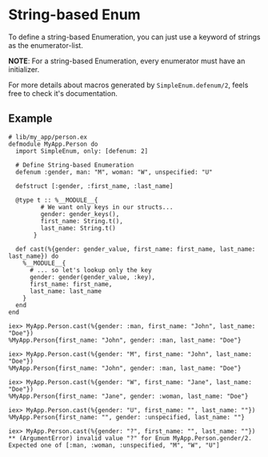 # String-based Enum

To define a string-based Enumeration, you can just use a keyword of strings
as the enumerator-list.

**NOTE**: For a string-based Enumeration, every enumerator must have an
initializer.

For more details about macros generated by `SimpleEnum.defenum/2`, feels free
to check it's documentation.

## Example

    # lib/my_app/person.ex
    defmodule MyApp.Person do
      import SimpleEnum, only: [defenum: 2]
    
      # Define String-based Enumeration
      defenum :gender, man: "M", woman: "W", unspecified: "U"
    
      defstruct [:gender, :first_name, :last_name]
    
      @type t :: %__MODULE__{
             # We want only keys in our structs...
             gender: gender_keys(),
             first_name: String.t(),
             last_name: String.t()
           }
    
      def cast(%{gender: gender_value, first_name: first_name, last_name: last_name}) do
        %__MODULE__{
          # ... so let's lookup only the key
          gender: gender(gender_value, :key),
          first_name: first_name,
          last_name: last_name
        }
      end
    end

    iex> MyApp.Person.cast(%{gender: :man, first_name: "John", last_name: "Doe"})
    %MyApp.Person{first_name: "John", gender: :man, last_name: "Doe"}
    
    iex> MyApp.Person.cast(%{gender: "M", first_name: "John", last_name: "Doe"})
    %MyApp.Person{first_name: "John", gender: :man, last_name: "Doe"}

    iex> MyApp.Person.cast(%{gender: "W", first_name: "Jane", last_name: "Doe"})
    %MyApp.Person{first_name: "Jane", gender: :woman, last_name: "Doe"}
    
    iex> MyApp.Person.cast(%{gender: "U", first_name: "", last_name: ""})
    %MyApp.Person{first_name: "", gender: :unspecified, last_name: ""}

    iex> MyApp.Person.cast(%{gender: "?", first_name: "", last_name: ""})
    ** (ArgumentError) invalid value "?" for Enum MyApp.Person.gender/2. Expected one of [:man, :woman, :unspecified, "M", "W", "U"]
